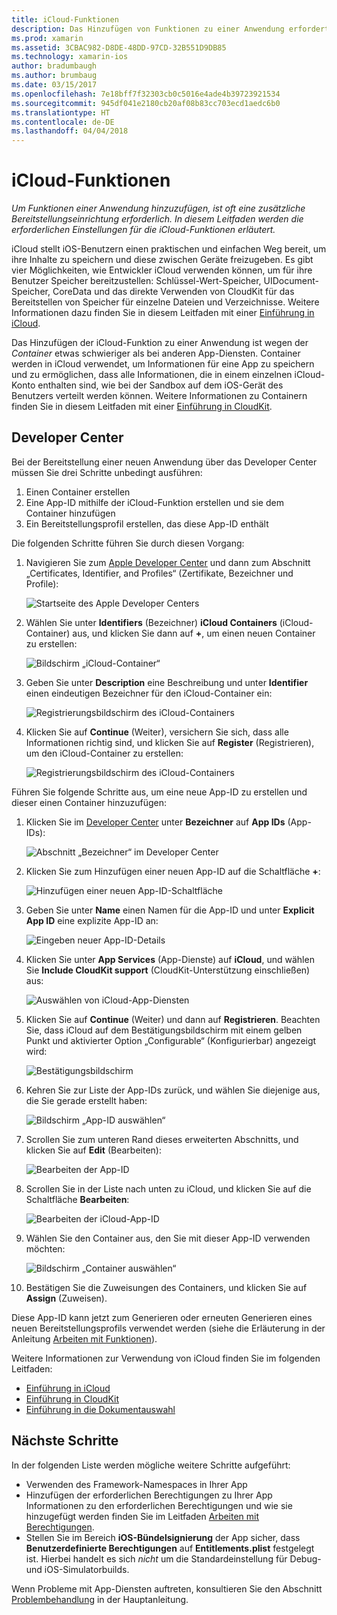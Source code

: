 ```yaml
---
title: iCloud-Funktionen
description: Das Hinzufügen von Funktionen zu einer Anwendung erfordert häufig zusätzliche Konfigurationsschritte für die Bereitstellung. In diesem Leitfaden werden die erforderlichen Einstellungen für die iCloud-Funktionen erläutert.
ms.prod: xamarin
ms.assetid: 3CBAC982-D8DE-48DD-97CD-32B551D9DB85
ms.technology: xamarin-ios
author: bradumbaugh
ms.author: brumbaug
ms.date: 03/15/2017
ms.openlocfilehash: 7e18bff7f32303cb0c5016e4ade4b39723921534
ms.sourcegitcommit: 945df041e2180cb20af08b83cc703ecd1aedc6b0
ms.translationtype: HT
ms.contentlocale: de-DE
ms.lasthandoff: 04/04/2018
---
```

# <a name="icloud-capabilities"></a>iCloud-Funktionen

_Um Funktionen einer Anwendung hinzuzufügen, ist oft eine zusätzliche Bereitstellungseinrichtung erforderlich. In diesem Leitfaden werden die erforderlichen Einstellungen für die iCloud-Funktionen erläutert._

iCloud stellt iOS-Benutzern einen praktischen und einfachen Weg bereit, um ihre Inhalte zu speichern und diese zwischen Geräte freizugeben. Es gibt vier Möglichkeiten, wie Entwickler iCloud verwenden können, um für ihre Benutzer Speicher bereitzustellen: Schlüssel-Wert-Speicher, UIDocument-Speicher, CoreData und das direkte Verwenden von CloudKit für das Bereitstellen von Speicher für einzelne Dateien und Verzeichnisse. Weitere Informationen dazu finden Sie in diesem Leitfaden mit einer [Einführung in iCloud](~/ios/data-cloud/introduction-to-icloud.md).

Das Hinzufügen der iCloud-Funktion zu einer Anwendung ist wegen der _Container_ etwas schwieriger als bei anderen App-Diensten. Container werden in iCloud verwendet, um Informationen für eine App zu speichern und zu ermöglichen, dass alle Informationen, die in einem einzelnen iCloud-Konto enthalten sind, wie bei der Sandbox auf dem iOS-Gerät des Benutzers verteilt werden können. Weitere Informationen zu Containern finden Sie in diesem Leitfaden mit einer [Einführung in CloudKit](~/ios/data-cloud/intro-to-cloudkit.md).

<!--# Xcode

The steps in section [Adding App Services ](~/ios/deploy-test/provisioning/capabilities/index.md) above can be used to toggle the required iCloud capability. Depending on which means of storage is being used in your app, you may need to do additional setup. The image below shows the iCloud capabilities pane:

 ![iCloud Capability section](icloud-capabilities-images/image21.png)

First select the required service. If iCloud Documents or CloudKit have been selected, you must select a container. Selecting the default container will create a new container that is unique to the app. Alternatively, if you have created a container either via Xcode or the developer portal, select it here.
-->

<a name="icloud-developer-center" />

## <a name="developer-center"></a>Developer Center

Bei der Bereitstellung einer neuen Anwendung über das Developer Center müssen Sie drei Schritte unbedingt ausführen:

1.  Einen Container erstellen
2.  Eine App-ID mithilfe der iCloud-Funktion erstellen und sie dem Container hinzufügen
3. Ein Bereitstellungsprofil erstellen, das diese App-ID enthält

Die folgenden Schritte führen Sie durch diesen Vorgang:

1.  Navigieren Sie zum [Apple Developer Center](https://developer.apple.com/account/) und dann zum Abschnitt „Certificates, Identifier, and Profiles“ (Zertifikate, Bezeichner und Profile): 
    
     ![Startseite des Apple Developer Centers](icloud-capabilities-images/image22.png)

2.  Wählen Sie unter **Identifiers** (Bezeichner) **iCloud Containers** (iCloud-Container) aus, und klicken Sie dann auf **+**, um einen neuen Container zu erstellen:  
    
    ![Bildschirm „iCloud-Container“](icloud-capabilities-images/image23.png)

3.  Geben Sie unter **Description** eine Beschreibung und unter **Identifier** einen eindeutigen Bezeichner für den iCloud-Container ein: 
    
    ![Registrierungsbildschirm des iCloud-Containers](icloud-capabilities-images/image24.png)

4.  Klicken Sie auf **Continue** (Weiter), versichern Sie sich, dass alle Informationen richtig sind, und klicken Sie auf **Register** (Registrieren), um den iCloud-Container zu erstellen:  
    
    ![Registrierungsbildschirm des iCloud-Containers](icloud-capabilities-images/image25.png)

Führen Sie folgende Schritte aus, um eine neue App-ID zu erstellen und dieser einen Container hinzuzufügen:

1.  Klicken Sie im [Developer Center](https://developer.apple.com/account/) unter **Bezeichner** auf **App IDs** (App-IDs): 
    
    ![Abschnitt „Bezeichner“ im Developer Center](icloud-capabilities-images/image26.png)

2.  Klicken Sie zum Hinzufügen einer neuen App-ID auf die Schaltfläche **+**: 
    
    ![Hinzufügen einer neuen App-ID-Schaltfläche](icloud-capabilities-images/image27.png)

3.  Geben Sie unter **Name** einen Namen für die App-ID und unter **Explicit App ID** eine explizite App-ID an:
    
    ![Eingeben neuer App-ID-Details](icloud-capabilities-images/image28.png)

4.  Klicken Sie unter **App Services** (App-Dienste) auf **iCloud**, und wählen Sie **Include CloudKit support** (CloudKit-Unterstützung einschließen) aus:
    
    ![Auswählen von iCloud-App-Diensten](icloud-capabilities-images/image29.png)

5.  Klicken Sie auf **Continue** (Weiter) und dann auf **Registrieren**. Beachten Sie, dass iCloud auf dem Bestätigungsbildschirm mit einem gelben Punkt und aktivierter Option „Configurable“ (Konfigurierbar) angezeigt wird:   
    
    ![Bestätigungsbildschirm](icloud-capabilities-images/image30.png)

6.  Kehren Sie zur Liste der App-IDs zurück, und wählen Sie diejenige aus, die Sie gerade erstellt haben: 
    
    ![Bildschirm „App-ID auswählen“](icloud-capabilities-images/image31.png)

7.  Scrollen Sie zum unteren Rand dieses erweiterten Abschnitts, und klicken Sie auf **Edit** (Bearbeiten):
    
    ![Bearbeiten der App-ID](icloud-capabilities-images/image32.png)

8.  Scrollen Sie in der Liste nach unten zu iCloud, und klicken Sie auf die Schaltfläche **Bearbeiten**:  
    
    ![Bearbeiten der iCloud-App-ID](icloud-capabilities-images/image33.png)

9.  Wählen Sie den Container aus, den Sie mit dieser App-ID verwenden möchten:  
    
    ![Bildschirm „Container auswählen“](icloud-capabilities-images/image34.png)

10. Bestätigen Sie die Zuweisungen des Containers, und klicken Sie auf **Assign** (Zuweisen).
 
Diese App-ID kann jetzt zum Generieren oder erneuten Generieren eines neuen Bereitstellungsprofils verwendet werden (siehe die Erläuterung in der Anleitung [Arbeiten mit Funktionen](~/ios/deploy-test/provisioning/capabilities/index.md)). 

Weitere Informationen zur Verwendung von iCloud finden Sie im folgenden Leitfaden:

*   [Einführung in iCloud](~/ios/data-cloud/introduction-to-icloud.md)
*   [Einführung in CloudKit](~/ios/data-cloud/intro-to-cloudkit.md)
*   [Einführung in die Dokumentauswahl](~/ios/platform/document-picker.md)

## <a name="next-steps"></a>Nächste Schritte
 
In der folgenden Liste werden mögliche weitere Schritte aufgeführt:

* Verwenden des Framework-Namespaces in Ihrer App
* Hinzufügen der erforderlichen Berechtigungen zu Ihrer App Informationen zu den erforderlichen Berechtigungen und wie sie hinzugefügt werden finden Sie im Leitfaden [Arbeiten mit Berechtigungen](~/ios/deploy-test/provisioning/entitlements.md).
* Stellen Sie im Bereich **iOS-Bündelsignierung** der App sicher, dass **Benutzerdefinierte Berechtigungen** auf **Entitlements.plist** festgelegt ist. Hierbei handelt es sich _nicht_ um die Standardeinstellung für Debug- und iOS-Simulatorbuilds.

Wenn Probleme mit App-Diensten auftreten, konsultieren Sie den Abschnitt [Problembehandlung](~/ios/deploy-test/provisioning/capabilities/index.md) in der Hauptanleitung.